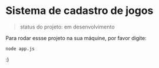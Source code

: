 <h1>Sistema de cadastro de jogos</h1>

>status do projeto: em desenvolvimento

Para rodar essse projeto na sua máquine, por favor digite:

```
node app.js
````
:)